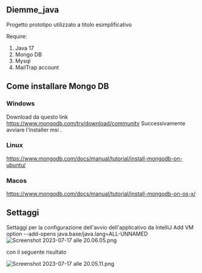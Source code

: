 ## Diemme_java
Progetto prototipo utilizzato a titolo esimplificativo

Require:
1. Java 17 
2. Mongo DB
3. Mysql
4. MailTrap account

## Come installare Mongo DB 

### Windows 
Download da questo link 
https://www.mongodb.com/try/download/community
Successivamente avviare l'installer msi .

### Linux
https://www.mongodb.com/docs/manual/tutorial/install-mongodb-on-ubuntu/

### Macos

https://www.mongodb.com/docs/manual/tutorial/install-mongodb-on-os-x/

## Settaggi
Settaggi per la configurazione dell'avvio dell'applicativo da IntelliJ
Add VM option
--add-opens java.base/java.lang=ALL-UNNAMED
![Screenshot 2023-07-17 alle 20.06.05.png](..%2F..%2F..%2F..%2F..%2F..%2Fvar%2Ffolders%2Fbl%2Fc45fyd3n15d7_xs9dg8q37g40000gn%2FT%2FTemporaryItems%2FNSIRD_screencaptureui_jqSLqD%2FScreenshot%202023-07-17%20alle%2020.06.05.png)

con il seguente risultato 



![Screenshot 2023-07-17 alle 20.05.11.png](..%2F..%2F..%2F..%2F..%2F..%2Fvar%2Ffolders%2Fbl%2Fc45fyd3n15d7_xs9dg8q37g40000gn%2FT%2FTemporaryItems%2FNSIRD_screencaptureui_1FMQpP%2FScreenshot%202023-07-17%20alle%2020.05.11.png)


